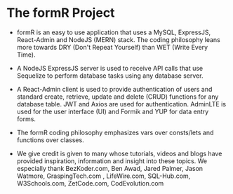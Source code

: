 
# The formR Project

- formR is an easy to use application that uses a MySQL, ExpressJS, React-Admin and NodeJS (MERN) stack. The coding philosophy leans more towards DRY (Don't Repeat Yourself) than WET (Write Every Time).

- A NodeJS ExpressJS server is used to receive API calls that use Sequelize to perform database tasks using any database server.  

- A React-Admin client is used to provide authentication of  users and standard create, retrieve, update and delete (CRUD) functions for any database table. JWT and Axios are used for authentication. AdminLTE is used for the user interface (UI) and Formik and YUP for data entry forms.

- The formR coding philosophy emphasizes vars over consts/lets and functions over classes.


- We give credit is given to many whose tutorials, videos and blogs have provided inspiration, information and insight into these topics. We especially thank BezKoder.com, Ben Awad, Jared Palmer, Jason Watmore, 
GraspingTech.com , LifeWire.com, SQL-Hub.com, W3Schools.com, ZetCode.com, CodEvolution.com

